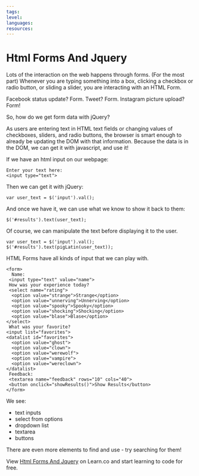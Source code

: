 ```yaml
---
tags:
level:
languages:
resources:
---
```

# Html Forms And Jquery

Lots of the interaction on the web happens through forms. (For the most part) Whenever you are typing something into a box, clicking a checkbox or radio button, or sliding a slider, you are interacting with an HTML Form.

Facebook status update? Form. Tweet? Form. Instagram picture upload? Form!

So, how do we get form data with jQuery?

As users are entering text in HTML text fields or changing values of checkboxes, sliders, and radio buttons, the browser is smart enough to already be updating the DOM with that information. Because the data is in the DOM, we can get it with javascript, and use it!

If we have an html input on our webpage:
```
Enter your text here:
<input type="text">
```

Then we can get it with jQuery:
```
var user_text = $('input').val();
```
And once we have it, we can use what we know to show it back to them:
```
$('#results').text(user_text);
```
Of course, we can manipulate the text before displaying it to the user.
```
var user_text = $('input').val();
$('#results').text(pigLatin(user_text));
```
HTML Forms have all kinds of input that we can play with.
```
<form>
  Name:
 <input type="text" value="name">
 How was your experience today?
 <select name="rating">
  <option value="strange">Strange</option>
  <option value="unnerving">Unnerving</option>
  <option value="spooky">Spooky</option>
  <option value="shocking">Shocking</option>
  <option value="blase">Blase</option>
</select>
 What was your favorite?
<input list="favorites">
<datalist id="favorites">
  <option value="ghost">
  <option value="clown">
  <option value="werewolf">
  <option value="vampire">
  <option value="wereclown">
</datalist>
 Feedback:
 <textarea name="feedback" rows="10" cols="40">
 <button onclick="showResults()">Show Results</button>
</form>
```
We see:
- text inputs
- select from options
- dropdown list
- textarea
- buttons

There are even more elements to find and use - try searching for them!

<p data-visibility='hidden'>View <a href='https://learn.co/lessons/cssi-3-jquery-html-forms-walkthrough' title='Html Forms And Jquery'>Html Forms And Jquery</a> on Learn.co and start learning to code for free.</p>
